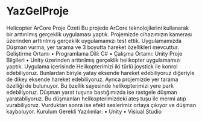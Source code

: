 # YazGelProje
Helicopter ArCore
Proje Özeti
Bu projede ArCore teknolojilerini kullanarak bir arttırılmış gerçeklik uygulaması yaptık. Projemizde cihazımızın kamerası üzerinden arttırılmış gerçeklik uygulamamızı test ettik. Uygulamamızda Düşman vurma, yer tarama ve 3 boyutta hareket özellikleri mevcuttur.
Geliştirme Ortamı
•	Programlama Dili: C#
•	Çalışma Ortamı: Unity
Proje Bilgileri
•	Unity üzerinden arttırılmış gerçeklik helikopter uygulamamızı yaptık. Uygulama içerisinde Helikopterimizi iki türlü joystick ile konrol edebiliyoruz. Bunlardan biriyle yatay eksende hareket edebiliyoruz diğeriyle de dikey eksende hareket edebiliyoruz. Ayrıca projemizde yer tarama özelliği de bulunuyor. Bu özellik sayesinde helikopterimizi yere park edebiliyoruz. Düşman yarat tuşuna bastığımızda ise rastgele düşman yaratabliyoruz. Bu düşmanları helikopterimizdeki ateş tuşu ile mermi atıp vurabiliyoruz. Vurduktan sonra ise efekt seslerimiz ortaya çıkıyor ve düşman kayboluyor.
Kurulum
Gerekli Yazılımlar:
•	Unity
•	Visiual Studio

